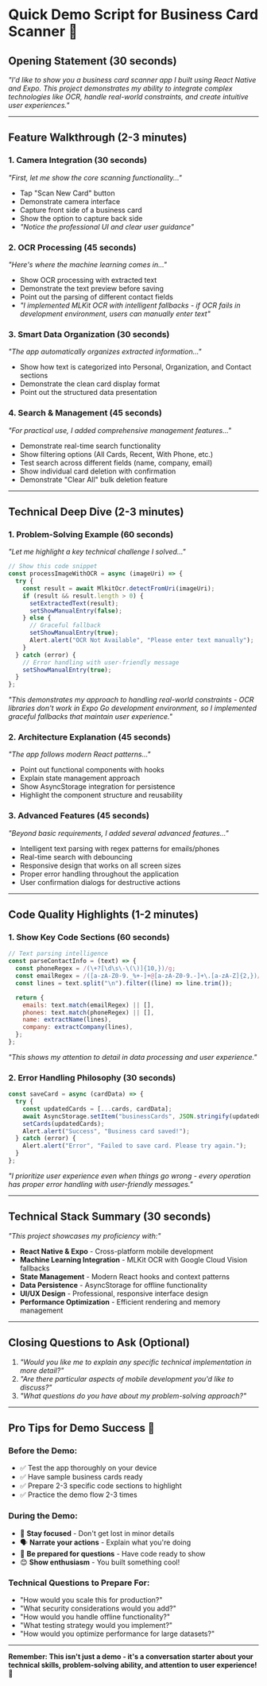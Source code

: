 # Quick Demo Script for Business Card Scanner 🎯

## Opening Statement (30 seconds)

_"I'd like to show you a business card scanner app I built using React Native and Expo. This project demonstrates my ability to integrate complex technologies like OCR, handle real-world constraints, and create intuitive user experiences."_

---

## Feature Walkthrough (2-3 minutes)

### 1. **Camera Integration** (30 seconds)

_"First, let me show the core scanning functionality..."_

- Tap "Scan New Card" button
- Demonstrate camera interface
- Capture front side of a business card
- Show the option to capture back side
- _"Notice the professional UI and clear user guidance"_

### 2. **OCR Processing** (45 seconds)

_"Here's where the machine learning comes in..."_

- Show OCR processing with extracted text
- Demonstrate the text preview before saving
- Point out the parsing of different contact fields
- _"I implemented MLKit OCR with intelligent fallbacks - if OCR fails in development environment, users can manually enter text"_

### 3. **Smart Data Organization** (30 seconds)

_"The app automatically organizes extracted information..."_

- Show how text is categorized into Personal, Organization, and Contact sections
- Demonstrate the clean card display format
- Point out the structured data presentation

### 4. **Search & Management** (45 seconds)

_"For practical use, I added comprehensive management features..."_

- Demonstrate real-time search functionality
- Show filtering options (All Cards, Recent, With Phone, etc.)
- Test search across different fields (name, company, email)
- Show individual card deletion with confirmation
- Demonstrate "Clear All" bulk deletion feature

---

## Technical Deep Dive (2-3 minutes)

### 1. **Problem-Solving Example** (60 seconds)

_"Let me highlight a key technical challenge I solved..."_

```javascript
// Show this code snippet
const processImageWithOCR = async (imageUri) => {
  try {
    const result = await MlkitOcr.detectFromUri(imageUri);
    if (result && result.length > 0) {
      setExtractedText(result);
      setShowManualEntry(false);
    } else {
      // Graceful fallback
      setShowManualEntry(true);
      Alert.alert("OCR Not Available", "Please enter text manually");
    }
  } catch (error) {
    // Error handling with user-friendly message
    setShowManualEntry(true);
  }
};
```

_"This demonstrates my approach to handling real-world constraints - OCR libraries don't work in Expo Go development environment, so I implemented graceful fallbacks that maintain user experience."_

### 2. **Architecture Explanation** (45 seconds)

_"The app follows modern React patterns..."_

- Point out functional components with hooks
- Explain state management approach
- Show AsyncStorage integration for persistence
- Highlight the component structure and reusability

### 3. **Advanced Features** (45 seconds)

_"Beyond basic requirements, I added several advanced features..."_

- Intelligent text parsing with regex patterns for emails/phones
- Real-time search with debouncing
- Responsive design that works on all screen sizes
- Proper error handling throughout the application
- User confirmation dialogs for destructive actions

---

## Code Quality Highlights (1-2 minutes)

### 1. **Show Key Code Sections** (60 seconds)

```javascript
// Text parsing intelligence
const parseContactInfo = (text) => {
  const phoneRegex = /(\+?[\d\s\-\(\)]{10,})/g;
  const emailRegex = /([a-zA-Z0-9._%+-]+@[a-zA-Z0-9.-]+\.[a-zA-Z]{2,})/g;
  const lines = text.split("\n").filter((line) => line.trim());

  return {
    emails: text.match(emailRegex) || [],
    phones: text.match(phoneRegex) || [],
    name: extractName(lines),
    company: extractCompany(lines),
  };
};
```

_"This shows my attention to detail in data processing and user experience."_

### 2. **Error Handling Philosophy** (30 seconds)

```javascript
const saveCard = async (cardData) => {
  try {
    const updatedCards = [...cards, cardData];
    await AsyncStorage.setItem("businessCards", JSON.stringify(updatedCards));
    setCards(updatedCards);
    Alert.alert("Success", "Business card saved!");
  } catch (error) {
    Alert.alert("Error", "Failed to save card. Please try again.");
  }
};
```

_"I prioritize user experience even when things go wrong - every operation has proper error handling with user-friendly messages."_

---

## Technical Stack Summary (30 seconds)

_"This project showcases my proficiency with:"_

- **React Native & Expo** - Cross-platform mobile development
- **Machine Learning Integration** - MLKit OCR with Google Cloud Vision fallbacks
- **State Management** - Modern React hooks and context patterns
- **Data Persistence** - AsyncStorage for offline functionality
- **UI/UX Design** - Professional, responsive interface design
- **Performance Optimization** - Efficient rendering and memory management

---

## Closing Questions to Ask (Optional)

1. _"Would you like me to explain any specific technical implementation in more detail?"_
2. _"Are there particular aspects of mobile development you'd like to discuss?"_
3. _"What questions do you have about my problem-solving approach?"_

---

## Pro Tips for Demo Success 🌟

### **Before the Demo:**

- ✅ Test the app thoroughly on your device
- ✅ Have sample business cards ready
- ✅ Prepare 2-3 specific code sections to highlight
- ✅ Practice the demo flow 2-3 times

### **During the Demo:**

- 🎯 **Stay focused** - Don't get lost in minor details
- 🗣️ **Narrate your actions** - Explain what you're doing
- 🔄 **Be prepared for questions** - Have code ready to show
- 😊 **Show enthusiasm** - You built something cool!

### **Technical Questions to Prepare For:**

- "How would you scale this for production?"
- "What security considerations would you add?"
- "How would you handle offline functionality?"
- "What testing strategy would you implement?"
- "How would you optimize performance for large datasets?"

---

**Remember: This isn't just a demo - it's a conversation starter about your technical skills, problem-solving ability, and attention to user experience! 🚀**
